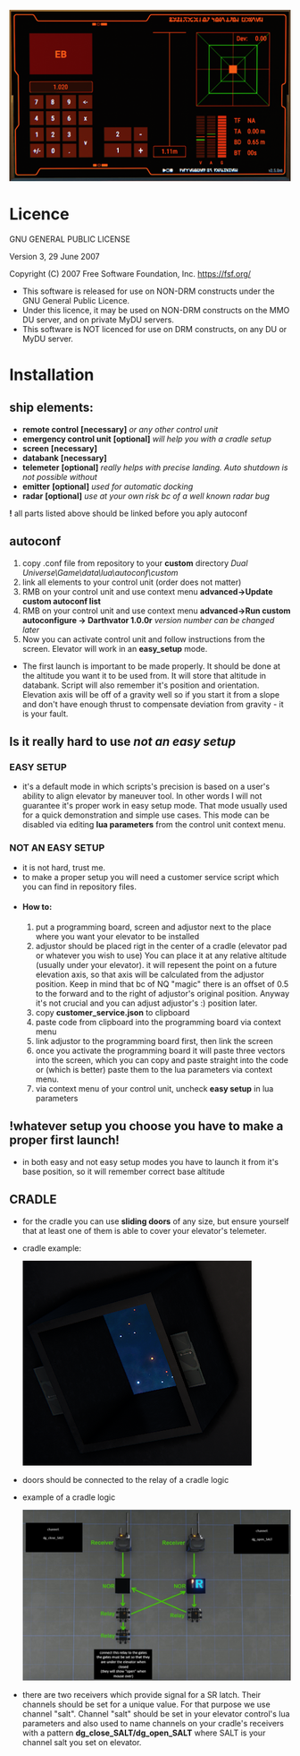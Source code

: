 ![alt text](images/image.png)

# Licence
GNU GENERAL PUBLIC LICENSE

Version 3, 29 June 2007

Copyright (C) 2007 Free Software Foundation, Inc. <https://fsf.org/>

- This software is released for use on NON-DRM constructs under the GNU General Public Licence.
- Under this licence, it may be used on NON-DRM constructs on the MMO DU server, and on private MyDU servers.
- This software is NOT licenced for use on DRM constructs, on any DU or MyDU server.

# Installation
## ship elements:
- __remote control__ __[necessary]__ _or any other control unit_
- __emergency control unit__ __[optional]__ _will help you with a cradle setup_
- __screen__ __[necessary]__
- __databank__ __[necessary]__
- __telemeter__ __[optional]__ _really helps with precise landing. Auto shutdown is not possible without_
- __emitter__ __[optional]__ _used for automatic docking_
- __radar__ __[optional]__ _use at your own risk bc of a well known radar bug_

__!__ all parts listed above should be linked before you aply autoconf

## autoconf
1. copy .conf file from repository to your __custom__ directory _Dual Universe\Game\data\lua\autoconf\custom_
2. link all elements to your control unit (order does not matter)
3. RMB on your control unit and use context menu __advanced->Update custom autoconf list__
4. RMB on your control unit and use context menu __advanced->Run custom autoconfigure -> Darthvator 1.0.0r__ _version number can be changed later_
5. Now you can activate control unit and follow instructions from the screen. Elevator will work in an __easy_setup__ mode.

- The first launch is important to be made properly. It should be done at the altitude you want it to be used from. It will store that altitude in databank. Script will also remember it's position and orientation. Elevation axis will be off of a gravity well so if you start it from a slope and don't have enough thrust to compensate deviation from gravity - it is your fault.

## Is it really hard to use _not an easy setup_
### EASY SETUP
- it's a default mode in which scripts's precision is based on a user's ability to align elevator by maneuver tool. In other words I will not guarantee it's proper work in easy setup mode. That mode usually used for a quick demonstration and simple use cases. This mode can be disabled via editing __lua parameters__ from the control unit context menu.
### NOT AN EASY SETUP
- it is not hard, trust me.
- to make a proper setup you will need a customer service script which you can find in repository files.
- #### How to:
    1. put a programming board, screen and adjustor next to the place where you want your elevator to be installed
    2. adjustor should be placed rigt in the center of a cradle (elevator pad or whatever you wish to use) You can place it at any relative altitude (usually under your elevator). it will repesent the point on a future elevation axis, so that axis will be calculated from the adjustor position. Keep in mind that bc of NQ "magic" there is an offset of 0.5 to the forward and to the right of adjustor's original position. Anyway it's not crucial and you can adjust adjustor's :) position later.
    3. copy __customer_service.json__ to clipboard
    4. paste code from clipboard into the programming board via context menu
    5. link adjustor to the programming board first, then link the screen
    6. once you activate the programming board it will paste three vectors into the screen, which you can copy and paste straight into the code or (which is better) paste them to the lua parameters via context menu.
    7. via context menu of your control unit, uncheck __easy setup__ in lua parameters

## !whatever setup you choose you have to make a proper first launch!
- in both easy and not easy setup modes you have to launch it from it's base position, so it will remember correct base altitude

## CRADLE
- for the cradle you can use __sliding doors__ of any size, but ensure yourself that at least one of them is able to cover your elevator's telemeter.
- cradle example:

    ![alt text](images/cradle.png)

- doors should be connected to the relay of a cradle logic
- example of a cradle logic

    ![alt text](images/cradle_logic.png)

- there are two receivers which provide signal for a SR latch. Their channels should be set for a unique value. For that purpose we use channel "salt". Channel "salt" should be set in your elevator control's lua parameters and also used to name channels on your cradle's receivers with a pattern __dg_close_SALT/dg_open_SALT__ where SALT is your channel salt you set on elevator.